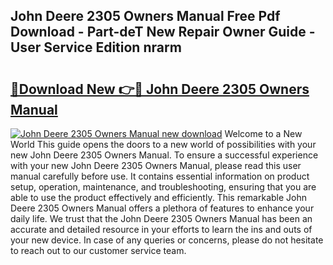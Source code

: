 ## John Deere 2305 Owners Manual Free Pdf Download - Part-deT New Repair Owner Guide - User Service Edition nrarm

# <h2><a href="http://bc88273.oget.top/?id=John+Deere+2305+Owners+Manual">🔗Download New 👉🔴 John Deere 2305 Owners Manual</a></h2>

[![John Deere 2305 Owners Manual new download](https://i.imgur.com/5g1atiW.png)](http://bc88273.oget.top/?id=John+Deere+2305+Owners+Manual)
Welcome to a New World This guide opens the doors to a new world of possibilities with your new John Deere 2305 Owners Manual. To ensure a successful experience with your new John Deere 2305 Owners Manual, please read this user manual carefully before use. It contains essential information on product setup, operation, maintenance, and troubleshooting, ensuring that you are able to use the product effectively and efficiently. This remarkable John Deere 2305 Owners Manual offers a plethora of features to enhance your daily life. We trust that the John Deere 2305 Owners Manual has been an accurate and detailed resource in your efforts to learn the ins and outs of your new device. In case of any queries or concerns, please do not hesitate to reach out to our customer service team.

